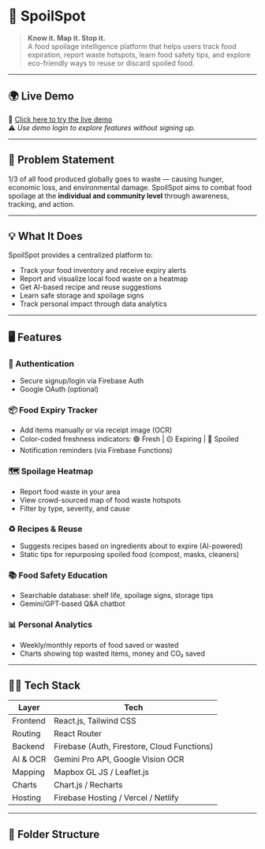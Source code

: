 # 🥦 SpoilSpot

> **Know it. Map it. Stop it.**  
A food spoilage intelligence platform that helps users track food expiration, report waste hotspots, learn food safety tips, and explore eco-friendly ways to reuse or discard spoiled food.

---

## 🌍 Live Demo

🔗 [Click here to try the live demo](https://your-live-demo-url.com)  
⚠️ *Use demo login to explore features without signing up.*

---

## 🎯 Problem Statement

1/3 of all food produced globally goes to waste — causing hunger, economic loss, and environmental damage. SpoilSpot aims to combat food spoilage at the **individual and community level** through awareness, tracking, and action.

---

## 💡 What It Does

SpoilSpot provides a centralized platform to:

- Track your food inventory and receive expiry alerts
- Report and visualize local food waste on a heatmap
- Get AI-based recipe and reuse suggestions
- Learn safe storage and spoilage signs
- Track personal impact through data analytics

---

## 🖥️ Features

### 🔐 Authentication
- Secure signup/login via Firebase Auth
- Google OAuth (optional)

### 📦 Food Expiry Tracker
- Add items manually or via receipt image (OCR)
- Color-coded freshness indicators: 🟢 Fresh | 🟡 Expiring | 🔴 Spoiled
- Notification reminders (via Firebase Functions)

### 🗺️ Spoilage Heatmap
- Report food waste in your area
- View crowd-sourced map of food waste hotspots
- Filter by type, severity, and cause

### ♻️ Recipes & Reuse
- Suggests recipes based on ingredients about to expire (AI-powered)
- Static tips for repurposing spoiled food (compost, masks, cleaners)

### 📚 Food Safety Education
- Searchable database: shelf life, spoilage signs, storage tips
- Gemini/GPT-based Q&A chatbot

### 📊 Personal Analytics
- Weekly/monthly reports of food saved or wasted
- Charts showing top wasted items, money and CO₂ saved

---

## 🧑‍💻 Tech Stack

| Layer      | Tech                                      |
|------------|-------------------------------------------|
| Frontend   | React.js, Tailwind CSS                    |
| Routing    | React Router                              |
| Backend    | Firebase (Auth, Firestore, Cloud Functions) |
| AI & OCR   | Gemini Pro API, Google Vision OCR         |
| Mapping    | Mapbox GL JS / Leaflet.js                 |
| Charts     | Chart.js / Recharts                       |
| Hosting    | Firebase Hosting / Vercel / Netlify       |

---

## 📁 Folder Structure


